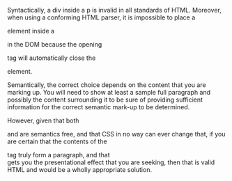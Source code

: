 
Syntactically, a div inside a p is invalid in all standards of HTML. Moreover, when using a conforming HTML parser, it is impossible to place a <div> element inside a <p> in the DOM because the opening <div> tag will automatically close the <p> element.

Semantically, the correct choice depends on the content that you are marking up. You will need to show at least a sample full paragraph and possibly the content surrounding it to be sure of providing sufficient information for the correct semantic mark-up to be determined.

However, given that both <div> and <span> are semantics free, and that CSS in no way can ever change that, if you are certain that the contents of the <p> tag truly form a paragraph, and that <span style="display: block"> gets you the presentational effect that you are seeking, then that is valid HTML and would be a wholly appropriate solution.